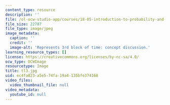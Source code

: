 ```yaml
---
content_type: resource
description: ''
file: /ol-ocw-studio-app/courses/18-05-introduction-to-probability-and-statistics-spring-2014/ec4fa823a5e574fa19a4135bfe374168_tl3.jpg
file_size: 22787
file_type: image/jpeg
image_metadata:
  caption: ''
  credit: ''
  image-alt: 'Represents 3rd block of time: concept discussion.'
learning_resource_types: []
license: https://creativecommons.org/licenses/by-nc-sa/4.0/
ocw_type: OCWImage
resourcetype: Image
title: tl3.jpg
uid: ec4fa823-a5e5-74fa-19a4-135bfe374168
video_files:
  video_thumbnail_file: null
video_metadata:
  youtube_id: null
---
```

